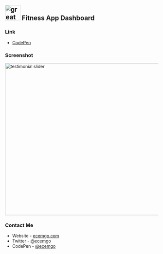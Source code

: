 ## <img src="https://user-images.githubusercontent.com/13468728/233831804-0f5c7ee5-d654-4c13-9c77-a5bd6dc4fe74.jpg" title="great tricks" alt="great tricks" width="50" height="50"/> Fitness App Dashboard

### Link

- [CodePen](https://codepen.io/ecemgo/pen/YzBZjjb)

### Screenshot

<div align="left">
<img src="https://github.com/ecemgo/frontend-mentor-challenges/assets/13468728/1b7be84d-47db-4946-afac-154a431bdab5" title="testimonial slider" alt="testimonial slider" width="750" height="500"/>
</div>

### Contact Me

- Website - [ecemgo.com](https://www.ecemgo.com/)
- Twitter - [@ecemgo](https://twitter.com/ecemgo)
- CodePen - [@ecemgo](https://codepen.io/ecemgo)
